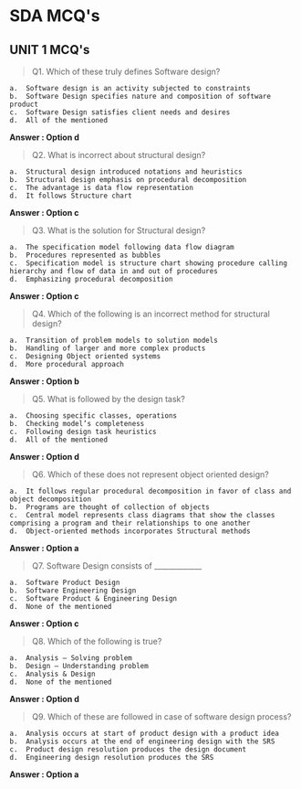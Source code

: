 # SDA MCQ's

## UNIT 1 MCQ's

>Q1. Which of these truly defines Software design?

    a.	Software design is an activity subjected to constraints
    b.	Software Design specifies nature and composition of software product
    c.	Software Design satisfies client needs and desires
    d.	All of the mentioned

**Answer : Option d**

>Q2. What is incorrect about structural design?

    a.	Structural design introduced notations and heuristics
    b.	Structural design emphasis on procedural decomposition
    c.	The advantage is data flow representation
    d.	It follows Structure chart

**Answer : Option c**

>Q3. What is the solution for Structural design?

    a.  The specification model following data flow diagram
    b.  Procedures represented as bubbles
    c.  Specification model is structure chart showing procedure calling hierarchy and flow of data in and out of procedures
    d.  Emphasizing procedural decomposition
    
**Answer : Option c**

>Q4. Which of the following is an incorrect method for structural design?

    a.  Transition of problem models to solution models
    b.  Handling of larger and more complex products
    c.  Designing Object oriented systems
    d.  More procedural approach
    
**Answer : Option b**

>Q5. What is followed by the design task?

    a.  Choosing specific classes, operations
    b.  Checking model’s completeness
    c.  Following design task heuristics
    d.  All of the mentioned
    
**Answer : Option d**

>Q6. Which of these does not represent object oriented design?

    a.  It follows regular procedural decomposition in favor of class and object decomposition
    b.  Programs are thought of collection of objects
    c.  Central model represents class diagrams that show the classes comprising a program and their relationships to one another
    d.  Object-oriented methods incorporates Structural methods
    
**Answer : Option a**

>Q7. Software Design consists of _____________

    a.  Software Product Design
    b.  Software Engineering Design
    c.  Software Product & Engineering Design
    d.  None of the mentioned
    
**Answer : Option c**

>Q8. Which of the following is true?

    a.  Analysis – Solving problem
    b.  Design – Understanding problem
    c.  Analysis & Design
    d.  None of the mentioned
    
**Answer : Option d**

>Q9. Which of these are followed in case of software design process?

    a.  Analysis occurs at start of product design with a product idea
    b.  Analysis occurs at the end of engineering design with the SRS
    c.  Product design resolution produces the design document
    d.  Engineering design resolution produces the SRS
    
**Answer : Option a**
